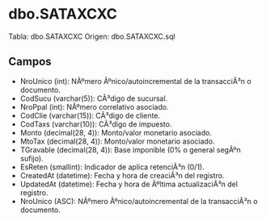 ﻿# dbo.SATAXCXC

Tabla: dbo.SATAXCXC
Origen: dbo.SATAXCXC.sql

## Campos

- NroUnico (int): NÃºmero Ãºnico/autoincremental de la transacciÃ³n o documento.
- CodSucu (varchar(5)): CÃ³digo de sucursal.
- NroPpal (int): NÃºmero correlativo asociado.
- CodClie (varchar(15)): CÃ³digo de cliente.
- CodTaxs (varchar(10)): CÃ³digo de impuesto.
- Monto (decimal(28, 4)): Monto/valor monetario asociado.
- MtoTax (decimal(28, 4)): Monto/valor monetario asociado.
- TGravable (decimal(28, 4)): Base imponible (0% o general segÃºn sufijo).
- EsReten (smallint): Indicador de aplica retenciÃ³n (0/1).
- CreatedAt (datetime): Fecha y hora de creaciÃ³n del registro.
- UpdatedAt (datetime): Fecha y hora de Ãºltima actualizaciÃ³n del registro.
- NroUnico (ASC): NÃºmero Ãºnico/autoincremental de la transacciÃ³n o documento.

